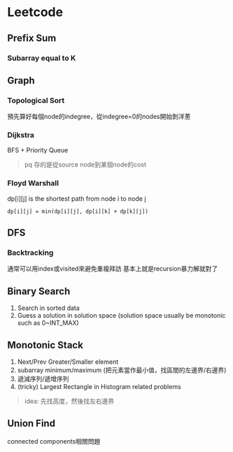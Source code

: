 # Leetcode
## Prefix Sum

### Subarray equal to K


## Graph

### Topological Sort
預先算好每個node的indegree，從indegree=0的nodes開始剝洋蔥

### Dijkstra
BFS + Priority Queue
>pq 存的是從source node到某個node的cost

### Floyd Warshall
dp[i][j] is the shortest path from node i to node j
```
dp[i][j] = min(dp[i][j], dp[i][k] + dp[k][j])
```
## DFS
### Backtracking
通常可以用index或visited來避免重複拜訪
基本上就是recursion暴力解就對了

## Binary Search
1. Search in sorted data
2. Guess a solution in solution space (solution space usually be monotonic such as 0~INT_MAX)

## Monotonic Stack
1. Next/Prev Greater/Smaller element
2. subarray minimum/maximum (把元素當作最小值，找區間的左邊界/右邊界)
3. 遞減序列/遞增序列
4. (tricky) Largest Rectangle in Histogram related problems
>idea: 先找高度，然後找左右邊界

## Union Find
connected components相關問題 